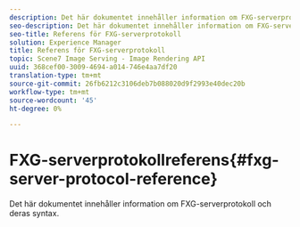 ```yaml
---
description: Det här dokumentet innehåller information om FXG-serverprotokoll och deras syntax.
seo-description: Det här dokumentet innehåller information om FXG-serverprotokoll och deras syntax.
seo-title: Referens för FXG-serverprotokoll
solution: Experience Manager
title: Referens för FXG-serverprotokoll
topic: Scene7 Image Serving - Image Rendering API
uuid: 368cef00-3009-4694-a014-746e4aa7df20
translation-type: tm+mt
source-git-commit: 26fb6212c3106deb7b088020d9f2993e40dec20b
workflow-type: tm+mt
source-wordcount: '45'
ht-degree: 0%

---
```



# FXG-serverprotokollreferens{#fxg-server-protocol-reference}

Det här dokumentet innehåller information om FXG-serverprotokoll och deras syntax.

